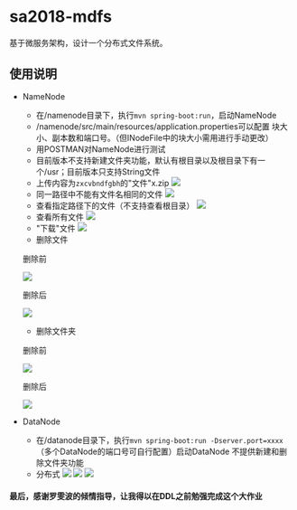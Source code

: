 # sa2018-mdfs
基于微服务架构，设计一个分布式文件系统。

## 使用说明
- NameNode
    - 在/namenode目录下，执行`mvn spring-boot:run`，启动NameNode
    - /namenode/src/main/resources/application.properties可以配置
    块大小、副本数和端口号。（但INodeFile中的块大小需用进行手动更改）
    - 用POSTMAN对NameNode进行测试
    - 目前版本不支持新建文件夹功能，默认有根目录以及根目录下有一个/usr；目前版本只支持String文件
    - 上传内容为`zxcvbndfgbh`的"文件"x.zip
    ![](https://github.com/151220134/sa2018-mdfs/blob/master/image/%E4%B8%8A%E4%BC%A0%E6%96%87%E4%BB%B6.png)
    - 同一路径中不能有文件名相同的文件
    ![](https://github.com/151220134/sa2018-mdfs/blob/master/image/%E5%90%8C%E5%90%8D%E6%96%87%E4%BB%B6.png)
    - 查看指定路径下的文件（不支持查看根目录）
    ![](https://github.com/151220134/sa2018-mdfs/blob/master/image/%E6%9F%A5%E7%9C%8B%E6%8C%87%E5%AE%9A%E8%B7%AF%E5%BE%84%E4%B8%8B%E7%9A%84%E6%96%87%E4%BB%B6.png)
    - 查看所有文件
    ![](https://github.com/151220134/sa2018-mdfs/blob/master/image/%E6%9F%A5%E7%9C%8B%E6%89%80%E6%9C%89%E6%96%87%E4%BB%B6.png)
    - "下载"文件
    ![](https://github.com/151220134/sa2018-mdfs/blob/master/image/%E4%B8%8B%E8%BD%BD%E6%96%87%E4%BB%B6.png)
    - 删除文件
    
    删除前
    
    ![](https://github.com/151220134/sa2018-mdfs/blob/master/image/%E5%88%A0%E9%99%A4%E6%96%87%E4%BB%B6.png)
    
    删除后
    
    ![](https://github.com/151220134/sa2018-mdfs/blob/master/image/%E5%88%A0%E9%99%A4%E6%96%87%E4%BB%B6%E5%90%8E.png)
    - 删除文件夹
    
    删除前
    
    ![](https://github.com/151220134/sa2018-mdfs/blob/master/image/%E5%88%A0%E9%99%A4%E6%96%87%E4%BB%B6%E5%A4%B9.png)
    
    删除后
    
    ![](https://github.com/151220134/sa2018-mdfs/blob/master/image/%E5%88%A0%E9%99%A4%E6%96%87%E4%BB%B6%E5%A4%B9%E5%90%8E.png)
- DataNode
    - 在/datanode目录下，执行`mvn spring-boot:run -Dserver.port=xxxx`（多个DataNode的端口号可自行配置）启动DataNode
不提供新建和删除文件夹功能
    - 分布式
    ![](https://github.com/151220134/sa2018-mdfs/blob/master/image/datanode1.0.png)
    ![](https://github.com/151220134/sa2018-mdfs/blob/master/image/datanode1.1.png)
    ![](https://github.com/151220134/sa2018-mdfs/blob/master/image/datanode1.2.png)

#### 最后，感谢罗雯波的倾情指导，让我得以在DDL之前勉强完成这个大作业
